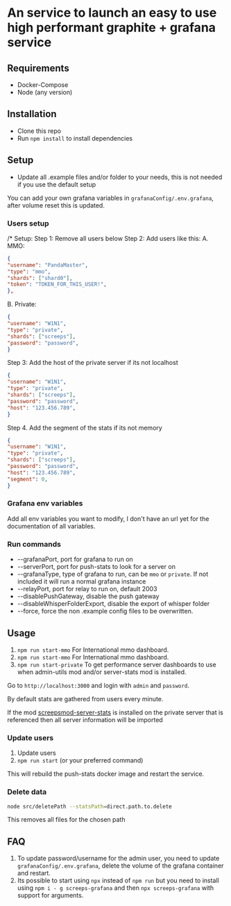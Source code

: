 # An service to launch an easy to use high performant graphite + grafana service

## Requirements

- Docker-Compose
- Node (any version)

## Installation

- Clone this repo
- Run `npm install` to install dependencies

## Setup

- Update all .example files and/or folder to your needs, this is not needed if you use the default setup

You can add your own grafana variables in `grafanaConfig/.env.grafana`, after volume reset this is updated.

### Users setup

/* Setup:
Step 1: Remove all users below
Step 2: Add users like this:
A. MMO:

```json
{
"username": "PandaMaster",
"type": "mmo",
"shards": ["shard0"],
"token": "TOKEN_FOR_THIS_USER!",
},
```

B. Private:

```json
{
"username": "W1N1",
"type": "private",
"shards": ["screeps"],
"password": "password",
}
```

Step 3: Add the host of the private server if its not localhost

```json
{
"username": "W1N1",
"type": "private",
"shards": ["screeps"],
"password": "password",
"host": "123.456.789",
}
```

Step 4. Add the segment of the stats if its not memory

```json
{
"username": "W1N1",
"type": "private",
"shards": ["screeps"],
"password": "password",
"host": "123.456.789",
"segment": 0,
}
```

### Grafana env variables

Add all env variables you want to modify, I don't have an url yet for the documentation of all variables.

### Run commands

- --grafanaPort, port for grafana to run on
- --serverPort, port for push-stats to look for a server on
- --grafanaType, type of grafana to run, can be `mmo` or `private`. If not included it will run a normal grafana instance
- --relayPort, port for relay to run on, default 2003
- --disablePushGateway, disable the push gateway
- --disableWhisperFolderExport, disable the export of whisper folder
- --force, force the non .example config files to be overwritten.

## Usage

1. `npm run start-mmo` For International mmo dashboard.
2. `npm run start-mmo` For International mmo dashboard.
3. `npm run start-private` To get performance server dashboards to use when admin-utils mod and/or server-stats mod is installed.

Go to `http://localhost:3000` and login with `admin` and `password`.

By default stats are gathered from users every minute.

If the mod [screepsmod-server-stats](https://github.com/The-International-Screeps-Bot/screepsmod-server-stats) is installed on the private server that is referenced then all server information will be imported

### Update users

1. Update users
2. `npm run start` (or your preferred command)

This will rebuild the push-stats docker image and restart the service.

### Delete data

```bash
node src/deletePath --statsPath=direct.path.to.delete
```

This removes all files for the chosen path

## FAQ

1. To update password/username for the admin user, you need to update `grafanaConfig/.env.grafana`, delete the volume of the grafana container and restart.
2. Its possible to start using `npx` instead of `npm run` but you need to install using `npm i - g screeps-grafana` and then `npx screeps-grafana` with support for arguments.

